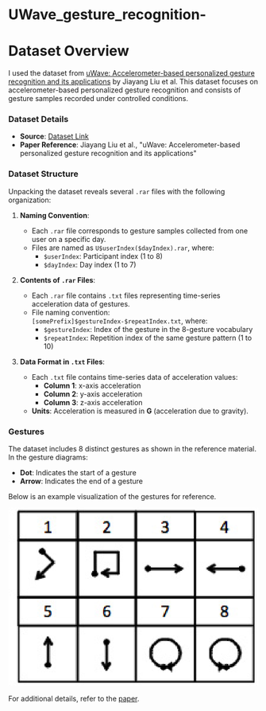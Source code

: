# UWave_gesture_recognition-

# Dataset Overview

I used the dataset from [uWave: Accelerometer-based personalized gesture recognition and its applications](https://www.yecl.org/publications/liu09percom.pdf) by Jiayang Liu et al. This dataset focuses on accelerometer-based personalized gesture recognition and consists of gesture samples recorded under controlled conditions.

### Dataset Details

- **Source**: [Dataset Link](https://www.yecl.org/publications/liu09percom.pdf)
- **Paper Reference**: Jiayang Liu et al., "uWave: Accelerometer-based personalized gesture recognition and its applications"

### Dataset Structure

Unpacking the dataset reveals several `.rar` files with the following organization:

1. **Naming Convention**:
   - Each `.rar` file corresponds to gesture samples collected from one user on a specific day.
   - Files are named as `U$userIndex($dayIndex).rar`, where:
     - `$userIndex`: Participant index (1 to 8)
     - `$dayIndex`: Day index (1 to 7)

2. **Contents of `.rar` Files**:
   - Each `.rar` file contains `.txt` files representing time-series acceleration data of gestures.
   - File naming convention: `[somePrefix]$gestureIndex-$repeatIndex.txt`, where:
     - `$gestureIndex`: Index of the gesture in the 8-gesture vocabulary
     - `$repeatIndex`: Repetition index of the same gesture pattern (1 to 10)

3. **Data Format in `.txt` Files**:
   - Each `.txt` file contains time-series data of acceleration values:
     - **Column 1**: x-axis acceleration
     - **Column 2**: y-axis acceleration
     - **Column 3**: z-axis acceleration
   - **Units**: Acceleration is measured in **G** (acceleration due to gravity).

### Gestures

The dataset includes 8 distinct gestures as shown in the reference material. In the gesture diagrams:
- **Dot**: Indicates the start of a gesture
- **Arrow**: Indicates the end of a gesture

Below is an example visualization of the gestures for reference.

![Gesture Representation](gesture.png)


For additional details, refer to the [paper](https://www.yecl.org/publications/liu09percom.pdf).
